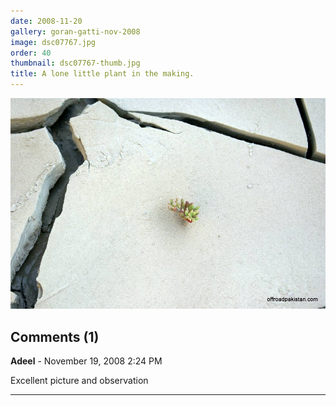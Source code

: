 ```yaml
---
date: 2008-11-20
gallery: goran-gatti-nov-2008
image: dsc07767.jpg
order: 40
thumbnail: dsc07767-thumb.jpg
title: A lone little plant in the making.
---
```


![A lone little plant in the making.](./dsc07767.jpg)

<div id="comments">

## Comments (1)

**Adeel** - November 19, 2008  2:24 PM

Excellent picture and observation

---

</div>